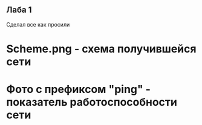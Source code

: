 
## Лаба 1 
Сделал все как просили

# Scheme.png - схема получившейся сети

# Фото с префиксом "ping" - показатель работоспособности сети
